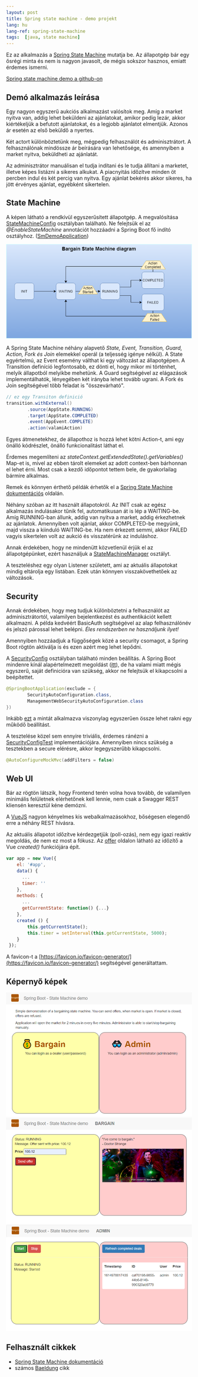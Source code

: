 ```yaml
---
layout: post
title: Spring state machine - demo projekt
lang: hu
lang-ref: spring-state-machine
tags:  [java, state machine]
---
```


Ez az alkalmazás a [Spring State Machine](https://projects.spring.io/spring-statemachine/) 
mutatja be. Az állapotgép bár egy ősrégi minta és nem is nagyon javasolt, de 
mégis sokszor hasznos, emiatt érdemes ismerni.

<!-- more -->
[Spring state machine demo a github-on](https://github.com/lsmhun/sm-demo)

Demó alkalmazás leírása
-----------------------
Egy nagyon egyszerű aukciós alkalmazást valósítok meg. Amíg a market 
nyitva van, addig lehet beküldeni az ajánlatokat, amikor pedig lezár, akkor 
kiértékeljük a befutott ajánlatokat, és a legjobb ajánlatot elmentjük. Azonos
ár esetén az első beküldő a nyertes.

Két actort különböztetünk meg, mégpedig felhasználót és adminisztrátort. A 
felhasználónak mindössze ár beírására van lehetősége, és amennyiben a market
nyitva, beküldheti az ajánlatát.

Az adminisztrátor manuálisan el tudja indítani és le tudja állítani a marketet,
illetve képes listázni a sikeres alkukat. A piacnyitás időzítve minden öt 
percben indul és két percig van nyitva. Egy ajánlat bekérés akkor sikeres, ha
jött érvényes ajánlat, egyébként sikertelen.

State Machine
-------------
A képen látható a rendkívül egyszerűsített állapotgép. A megvalósítása 
[StateMachineConfig](https://github.com/lsmhun/sm-demo/src/main/java/hu/lsm/smdemo/configuration/StateMachineConfig.java)
osztályban található. Ne felejtsük el az *@EnableStateMachine* annotációt
hozzáadni a Spring Boot fő indító osztályhoz. 
([SmDemoApplication](https://github.com/lsmhun/sm-demo/src/main/java/hu/lsm/smdemo/SmDemoApplication.java))

![State machine](/artifacts/bargain.png)

A Spring State Machine néhány alapvető  *State, Event, Transition, Guard, Action, Fork és 
Join* elemekkel operál (a teljesség igénye nélkül). A State egyértelmú, az Event esemény
válthat ki egy változást az állapotgépen. A Transition definíció legfontosabb, ez 
dönti el, hogy mikor mi történhet, melyik állapotból melyikbe mehetünk. A Guard segítségével
az elágazások implementálhatók, lényegében két irányba lehet tovább ugrani. 
A Fork és Join segítségével több feladat is "összevárható".

```java
// ez egy Transiton definició
transition.withExternal()
        .source(AppState.RUNNING)
        .target(AppState.COMPLETED)
        .event(AppEvent.COMPLETE)
        .action(valamiAction)
```
Egyes átmenetekhez, de állapothoz is hozzá lehet kötni Action-t, ami egy 
önálló kódrészlet, önálló funkcionalitást láthat el.

Érdemes megemlíteni az *stateContext.getExtendedState().getVariables()* 
Map-et is, mivel az ebben tárolt elemeket az adott context-ben bárhonnan el
lehet érni. Most csak a kezdő időpontot tettem bele, de gyakorlailag bármire
alkalmas.

Remek és könnyen érthető példák érhetők el a 
[Spring State Machine dokumentációs](https://docs.spring.io/spring-statemachine/docs/2.4.x/reference/#statemachine-examples)
oldalán.

Néhány szóban az itt használt állapotokról. Az INIT csak az egész alkalmazás
indulásakor tűnik fel, automatikusan át is lép a WAITING-be. Amíg 
RUNNING-ban állunk, addig van nyitva a market, addig érkezhetnek az ajánlatok.
Amennyiben volt ajánlat, akkor COMPLETED-be megyünk, majd vissza a kiinduló 
WAITING-be. Ha nem érkezett semmi, akkor FAILED vagyis sikertelen volt az 
aukció és visszatérünk az induláshoz.

Annak érdekében, hogy ne mindenütt közvetlenül érjük el az állapotgépünket, 
ezért használjuk a 
[StateMachineManager](https://github.com/lsmhun/sm-demo/src/main/java/hu/lsm/smdemo/service/StateMachineManager.java) 
osztályt.

A teszteléshez egy olyan Listener született, ami az aktuális állapotokat
mindig eltárolja egy listában. Ezek után könnyen visszakövethetőek az
változások.

Security
--------
Annak érdekében, hogy meg tudjuk különböztetni a felhasználót az adminisztrátortól,
valamilyen bejelentkezést és authentikációt kellett alkalmazni. A példa kedvéért
BasicAuth segítségével az alap felhasználónév és jelszó párossal lehet belépni.
_Éles rendszerben ne használjunk ilyet!_ 

Amennyiben hozzáadjuk a függőségek közé a security csomagot, a Spring Boot
rögtön aktiválja is és ezen azért meg lehet lepődni. 

A [SecurityConfig](https://github.com/lsmhun/sm-demo/src/main/java/hu/lsm/smdemo/configuration/SecurityConfig.java)
osztályban található minden beállítás. A Spring Boot mindenre kínál 
alapértelmezett megoldást ([itt](https://dzone.com/articles/spring-security-basic-authentication-example-1)),
de ha valami miatt mégis egyszerű, saját definicióra van szükség, akkor
ne felejtsük el kikapcsolni a beépítettet.
```java
@SpringBootApplication(exclude = {
		SecurityAutoConfiguration.class,
		ManagementWebSecurityAutoConfiguration.class
})
```

Inkább [ezt](https://www.javadevjournal.com/spring/basic-authentication-with-spring-security/) 
a mintát alkalmazva viszonylag egyszerűen össze lehet rakni egy működő
beállítást.

A tesztelése közel sem ennyire triviális, érdemes ránézni a 
[SecurityConfigTest](https://github.com/lsmhun/sm-demo/src/test/java/hu/lsm/smdemo/integration/configuration/SecurityConfigTest.java)
implementációjára. Amennyiben nincs szükség a tesztekben a secure elérésre, 
akkor legegyszerűbb kikapcsolni.

```java
@AutoConfigureMockMvc(addFilters = false)
```

Web UI
------
Bár az rögtön látszik, hogy Frontend terén volna hova tovább, de valamilyen 
minimális felületnek elérhetőnek kell lennie, nem csak a Swagger REST
kliensén keresztül kéne demózni.

A [VueJS](https://vuejs.org/) nagyon kényelmes kis webalkalmazásokhoz,
bőségesen elegendő erre a néhány REST hívásra.

Az aktuális állapotot időzítve kérdezgetjük (poll-ozás), nem egy igazi
reaktív megoldás, de nem ez most a fókusz. Az 
[offer](https://github.com/lsmhun/sm-demo/src/main/resources/static/offer/offer.html) oldalon látható
az időzítő a Vue *created()* funkciójára épít.

```javascript
var app = new Vue({
    el: '#app',
    data() { 
      ...
      timer: ''
    },
    methods: {
      ...
      getCurrentState: function() {...}
    },
    created () {
        this.getCurrentState();
        this.timer = setInterval(this.getCurrentState, 5000);
    }
 });
```

A favicon-t a [https://favicon.io/favicon-generator/](https://favicon.io/favicon-generator/)
segítségével generáltattam.

Képernyő képek
--------------
![index page](/artifacts/bargain_index.png)
![offer page](/artifacts/bargain_offer.png)
![admin page](/artifacts/bargain_admin.png)

Felhasznált cikkek
------------------
* [Spring State Machine dokumentáció](https://docs.spring.io/spring-statemachine/docs/2.4.x/reference/#statemachine-examples)
* számos [Baeldung](https://www.baeldung.com/) cikk